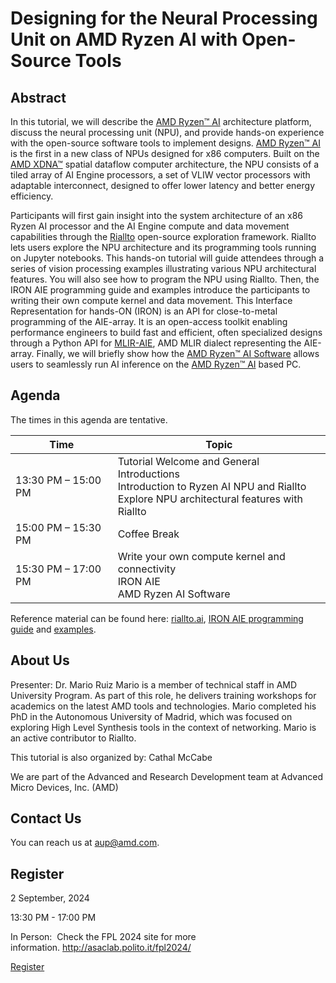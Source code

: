 # Designing for the Neural Processing Unit on AMD Ryzen AI with Open-Source Tools

## Abstract

In this tutorial, we will describe the [AMD Ryzen™ AI](https://www.amd.com/en/products/processors/consumer/ryzen-ai.html) architecture platform, discuss the neural processing unit (NPU), and provide hands-on experience with the open-source software tools to implement designs. [AMD Ryzen™ AI](https://www.amd.com/en/products/processors/consumer/ryzen-ai.html) is the first in a new class of NPUs designed for x86 computers. Built on the [AMD XDNA™](https://www.amd.com/en/technologies/xdna.html) spatial dataflow computer architecture, the NPU consists of a tiled array of AI Engine processors, a set of VLIW vector processors with adaptable interconnect, designed to offer lower latency and better energy efficiency.

Participants will first gain insight into the system architecture of an x86 Ryzen AI processor and the AI Engine compute and data movement capabilities through the [Riallto](https://riallto.ai/) open-source exploration framework. Riallto lets users explore the NPU architecture and its programming tools running on Jupyter notebooks. This hands-on tutorial will guide attendees through a series of vision processing examples illustrating various NPU architectural features. You will also see how to program the NPU using Riallto. Then, the IRON AIE programming guide and examples introduce the participants to writing their own compute kernel and data movement. This Interface Representation for hands-ON (IRON) is an API for close-to-metal programming of the AIE-array. It is an open-access toolkit enabling performance engineers to build fast and efficient, often specialized designs through a Python API for [MLIR-AIE](https://github.com/Xilinx/mlir-aie), AMD MLIR dialect representing the AIE-array. Finally, we will briefly show how the [AMD Ryzen™ AI Software](https://ryzenai.docs.amd.com/en/latest/index.html) allows users to seamlessly run AI inference on the [AMD Ryzen™ AI](https://www.amd.com/en/products/processors/consumer/ryzen-ai.html) based PC.

## Agenda

The times in this agenda are tentative.

| Time                | Topic |
|---------------------|-------|
| 13:30 PM – 15:00 PM | Tutorial Welcome and General Introductions <br> Introduction to Ryzen AI NPU and Riallto <br> Explore NPU architectural features with Riallto |
| 15:00 PM – 15:30 PM | Coffee Break |
| 15:30 PM – 17:00 PM | Write your own compute kernel and connectivity <br> IRON AIE <br> AMD Ryzen AI Software |

Reference material can be found here: [riallto.ai](https://riallto.ai/), [IRON AIE programming guide](https://github.com/Xilinx/mlir-aie/blob/main/programming_guide/README.md) and [examples](https://github.com/Xilinx/mlir-aie/tree/main/programming_examples).

## About Us

Presenter: Dr. Mario Ruiz
Mario is a member of technical staff in AMD University Program. As part of this role, he delivers training workshops for academics on the latest AMD tools and technologies. Mario completed his PhD in the Autonomous University of Madrid, which was focused on exploring High Level Synthesis tools in the context of networking. Mario is an active contributor to Riallto.

This tutorial is also organized by: Cathal McCabe

We are part of the Advanced and Research Development team at Advanced Micro Devices, Inc. (AMD)

## Contact Us

You can reach us at [aup@amd.com](mailto:aup@amd.com?subject=FPL%202024%20NPU%20Tutorial).

## Register

<p><span class="icon-calendar">2 September, 2024</span></p>

<p><span class="icon-time">13:30 PM - 17:00 PM</span></p>

<p><span class="icon-map">In Person:&nbsp; Check the FPL 2024 site for more information.&nbsp;<a
        href="http://asaclab.polito.it/fpl2024/">http://asaclab.polito.it/fpl2024/</a></span></p>

<p><a href="http://asaclab.polito.it/fpl2024/registration/"><span class="icon-check-circle">Register</span></a></p>
